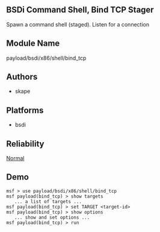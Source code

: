 ## BSDi Command Shell, Bind TCP Stager

Spawn a command shell (staged). Listen for a connection


## Module Name
payload/bsdi/x86/shell/bind_tcp

## Authors
* skape





## Platforms
* bsdi

## Reliability
[Normal](https://github.com/rapid7/metasploit-framework/wiki/Exploit-Ranking)

## Demo

```
msf > use payload/bsdi/x86/shell/bind_tcp
msf payload(bind_tcp) > show targets
   ... a list of targets ...
msf payload(bind_tcp) > set TARGET <target-id>
msf payload(bind_tcp) > show options
   ... show and set options ...
msf payload(bind_tcp) > run
```
    
    